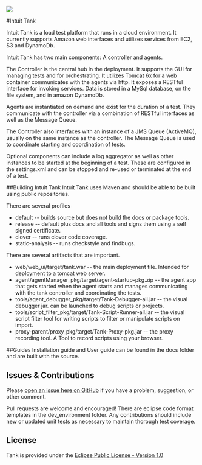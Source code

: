 ![](https://github.com/intuit/tank/src/TankLogo.gif)

#Intuit Tank

Intuit Tank is a load test platform that runs in a cloud environment. It currently supports Amazon web interfaces and utilizes services from EC2, S3 and DynamoDb.

Intuit Tank has two main components: A controller and agents.

The Controller is the central hub in the deployment. It supports the GUI for managing tests and for orchestrating. It utilizes Tomcat 6x for a web container communicates with the agents via http. 
It exposes a RESTful interface for invoking services. Data is stored in a MySql database, on the file system, and in amazon DynamoDb.

Agents are instantiated on demand and exist for the duration of a test. They communicate with the controller via a combination of RESTful interfaces as well as the Message Queue.

The Controller also interfaces with an instance of a JMS Queue (ActiveMQ), usually on the same instance as the controller. The Message Queue is used to coordinate starting and coordination of tests.

Optional components can include a log aggregator as well as other instances to be started at the beginning of a test. These are configured in the settings.xml and can be stopped and re-used or terminated at the end of a test.

##Building Intuit Tank
Intuit Tank uses Maven and should be able to be built using public repositories. 

There are several profiles 
* default -- builds source but does not build the docs or package tools.
* release -- default plus docs and all tools and signs them using a self signed certificate.
* clover -- runs clover code coverage.
* static-analysis -- runs checkstyle and findbugs.


There are several artifacts that are important.
* web/web_ui/target/tank.war -- the main deployment file. Intended for deployment to a tomcat web server.
* agent/agentManager_pkg/target/agent-startup-pkg.zip -- the agent app that gets started when the agent starts and manages communicating with the tank controller and coordinating the tests.
* tools/agent_debugger_pkg/target/Tank-Debugger-all.jar -- the visual debugger jar. can be launched to debug scripts or projects.
* tools/script_filter_pkg/target/Tank-Script-Runner-all.jar -- the visual script filter tool for writing scripts to filter or manipulate scripts on import.
* proxy-parent/proxy_pkg/target/Tank-Proxy-pkg.jar -- the proxy recording tool. A Tool to record scripts using your browser. 

##Guides
Installation guide and User guide can be found in the docs folder and are built with the source.

## Issues & Contributions
Please [open an issue here on GitHub](https://github.com/intuit/tank/issues/new) if you have a problem, suggestion, or other comment.

Pull requests are welcome and encouraged! There are eclipse code format templates in the dev_environment folder. 
Any contributions should include new or updated unit tests as necessary to maintain thorough test coverage.

## License
Tank is provided under the [Eclipse Public License - Version 1.0](http://www.eclipse.org/legal/epl-v10.html)
